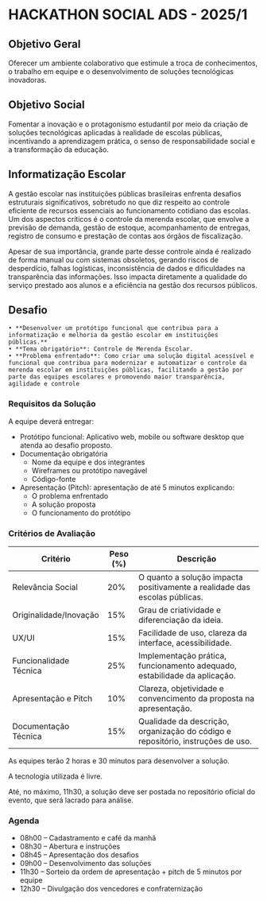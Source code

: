# HACKATHON SOCIAL ADS - 2025/1

## Objetivo Geral
Oferecer um ambiente colaborativo que estimule a troca de conhecimentos, o trabalho em equipe e o desenvolvimento de soluções tecnológicas inovadoras.

## Objetivo Social
Fomentar a inovação e o protagonismo estudantil por meio da criação de soluções tecnológicas aplicadas à realidade de escolas públicas, incentivando a aprendizagem prática, o senso de responsabilidade social e a transformação da educação.

## Informatização Escolar
A gestão escolar nas instituições públicas brasileiras enfrenta desafios estruturais significativos, sobretudo no que diz respeito ao controle eficiente de recursos essenciais ao funcionamento cotidiano das escolas. Um dos aspectos críticos é o controle da merenda escolar, que envolve a previsão de demanda, gestão de estoque, acompanhamento de entregas, registro de consumo e prestação de contas aos órgãos de fiscalização.

Apesar de sua importância, grande parte desse controle ainda é realizado de forma manual ou com sistemas obsoletos, gerando riscos de desperdício, falhas logísticas, inconsistência de dados e dificuldades na transparência das informações. Isso impacta diretamente a qualidade do serviço prestado aos alunos e a eficiência na gestão dos recursos públicos.

## Desafio

    • **Desenvolver um protótipo funcional que contribua para a informatização e melhoria da gestão escolar em instituições públicas.**
    • **Tema obrigatório**: Controle de Merenda Escolar.
    • **Problema enfrentado**: Como criar uma solução digital acessível e funcional que contribua para modernizar e automatizar o controle da merenda escolar em instituições públicas, facilitando a gestão por parte das equipes escolares e promovendo maior transparência, agilidade e controle

### Requisitos da Solução
A equipe deverá entregar:
- Protótipo funcional: Aplicativo web, mobile ou software desktop que atenda ao desafio proposto.
- Documentação obrigatória
  - Nome da equipe e dos integrantes
  - Wireframes ou protótipo navegável
  - Código-fonte
- Apresentação (Pitch): apresentação de até 5 minutos explicando:
  - O problema enfrentado
  - A solução proposta
  - O funcionamento do protótipo

### Critérios de Avaliação
| Critério                      | Peso (%) |Descrição                      |
|-------------------------------|----------|-------------------------------|
| Relevância Social             | 20%      |O quanto a solução impacta positivamente a realidade das escolas públicas.|
| Originalidade/Inovação        | 15%      |Grau de criatividade e diferenciação da ideia.|
| UX/UI                         | 15%      |Facilidade de uso, clareza da interface, acessibilidade.|
| Funcionalidade Técnica        | 25%      |Implementação prática, funcionamento adequado, estabilidade da aplicação.|
| Apresentação e Pitch          | 10%      |Clareza, objetividade e convencimento da proposta na apresentação.|
| Documentação Técnica          | 15%      |Qualidade da descrição, organização do código e repositório, instruções de uso.|

As equipes terão 2 horas e 30 minutos para desenvolver a solução. 

A tecnologia utilizada é livre. 

Até, no máximo, 11h30, a solução deve ser postada no repositório oficial do evento, que será lacrado para análise. 

### Agenda
- 08h00 – Cadastramento e café da manhã
- 08h30 – Abertura e instruções
- 08h45 – Apresentação dos desafios
- 09h00 – Desenvolvimento das soluções
- 11h30 – Sorteio da ordem de apresentação + pitch de 5 minutos por equipe 
- 12h30 – Divulgação dos vencedores e confraternização

